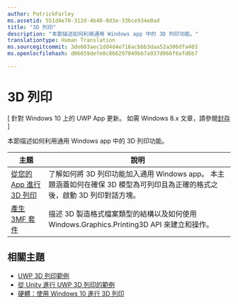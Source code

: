 ```yaml
---
author: PatrickFarley
ms.assetid: 551d4e70-312d-4b40-8d3e-336ce934e0ad
title: "3D 列印"
description: "本節描述如何利用通用 Windows app 中的 3D 列印功能。"
translationtype: Human Translation
ms.sourcegitcommit: 3de603aec1dd4d4e716acbbb3daa52a306dfa403
ms.openlocfilehash: d06659defe0c866297049bb7a937d066f6afd6b7

---
```

# 3D 列印

\[ 針對 Windows 10 上的 UWP App 更新。 如需 Windows 8.x 文章，請參閱[封存](http://go.microsoft.com/fwlink/p/?linkid=619132) \]

本節描述如何利用通用 Windows app 中的 3D 列印功能。

| 主題 | 說明 | 
|-------|-------------|
| [從您的 App 進行 3D 列印](3d-print-from-app.md) | 了解如何將 3D 列印功能加入通用 Windows app。 本主題涵蓋如何在確保 3D 模型為可列印且為正確的格式之後，啟動 3D 列印對話方塊。 |
| [產生 3MF 套件](generate-3mf.md) | 描述 3D 製造格式檔案類型的結構以及如何使用 Windows.Graphics.Printing3D API 來建立和操作。 |

## 相關主題

* [UWP 3D 列印範例](https://github.com/Microsoft/Windows-universal-samples/tree/master/Samples/3DPrinting)
* [從 Unity 進行 UWP 3D 列印的範例](https://github.com/Microsoft/Windows-universal-samples/tree/master/Samples/3DPrintingFromUnity)
* [硬體：使用 Windows 10 進行 3D 列印](https://msdn.microsoft.com/windows/hardware/bg183398.aspx)
 




<!--HONumber=Jul16_HO2-->


